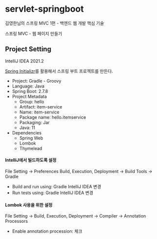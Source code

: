 # servlet-springboot
김영한님의 스프링 MVC 1편 - 백엔드 웹 개발 핵심 기술<br>

스프링 MVC - 웹 페이지 만들기

## Project Setting

IntelliJ IDEA 2021.2

[Spring Initializr](https://start.spring.io/)를 활용해서 스프링 부트 프로젝트를 만든다.
+ Project: Gradle - Groovy
+ Language: Java
+ Spring Boot: 2.7.8
+ Project Metadata
  + Group: hello
  + Artifact: item-service
  + Name: item-service
  + Package name: hello.itemservice
  + Packaging: Jar
  + Java: 11
+ Dependencies
  + Spring Web
  + Lombok
  + Thymelead

#### IntelliJ에서 빌드하도록 설정
File Setting -> Preferences Build, Execution, Deployment -> Build Tools -> Gradle
+ Build and run using: Gradle IntelliJ IDEA 변경
+ Run tests using: Gradle IntelliJ IDEA 변경

#### Lombok 사용을 위한 설정
File Setting -> Build, Execution, Deployment -> Compiler -> Annotation Processors
+ Enable annotation procession: 체크
